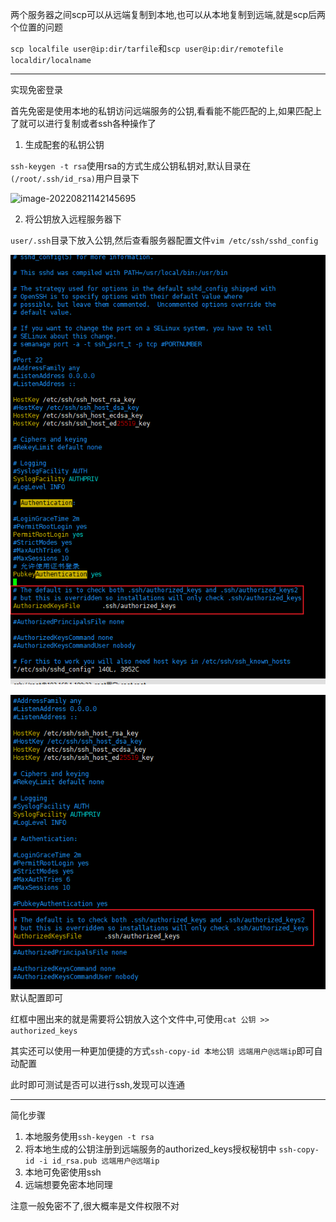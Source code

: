 两个服务器之间scp可以从远端复制到本地,也可以从本地复制到远端,就是scp后两个位置的问题

`scp localfile user@ip:dir/tarfile`和`scp user@ip:dir/remotefile localdir/localname`

---

实现免密登录

首先免密是使用本地的私钥访问远端服务的公钥,看看能不能匹配的上,如果匹配上了就可以进行复制或者ssh各种操作了

1. 生成配套的私钥公钥

`ssh-keygen -t rsa`使用rsa的方式生成公钥私钥对,默认目录在`(/root/.ssh/id_rsa)`用户目录下

![image-20220821142145695](https://cdn.jsdelivr.net/gh/vclibre/picBed@latest/typora/image-20220821142145695.png)

2. 将公钥放入远程服务器下

`user/.ssh`目录下放入公钥,然后查看服务器配置文件`vim /etc/ssh/sshd_config`

![image-20220821142606993](assets/image-20220821142606993.png)

![image-20220821145541398](assets/image-20220821145541398.png)默认配置即可

红框中圈出来的就是需要将公钥放入这个文件中,可使用`cat 公钥 >> authorized_keys`

其实还可以使用一种更加便捷的方式`ssh-copy-id 本地公钥 远端用户@远端ip`即可自动配置

此时即可测试是否可以进行ssh,发现可以连通





---

简化步骤

1. 本地服务使用`ssh-keygen -t rsa` 
2. 将本地生成的公钥注册到远端服务的authorized_keys授权秘钥中 `ssh-copy-id -i id_rsa.pub 远端用户@远端ip`
3. 本地可免密使用ssh
4. 远端想要免密本地同理

注意一般免密不了,很大概率是文件权限不对